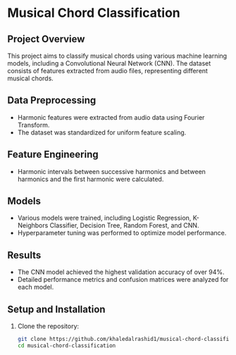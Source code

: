 # Musical Chord Classification

## Project Overview
This project aims to classify musical chords using various machine learning models, including a Convolutional Neural Network (CNN). The dataset consists of features extracted from audio files, representing different musical chords.

## Data Preprocessing
- Harmonic features were extracted from audio data using Fourier Transform.
- The dataset was standardized for uniform feature scaling.

## Feature Engineering
- Harmonic intervals between successive harmonics and between harmonics and the first harmonic were calculated.

## Models
- Various models were trained, including Logistic Regression, K-Neighbors Classifier, Decision Tree, Random Forest, and CNN.
- Hyperparameter tuning was performed to optimize model performance.

## Results
- The CNN model achieved the highest validation accuracy of over 94%.
- Detailed performance metrics and confusion matrices were analyzed for each model.

## Setup and Installation
1. Clone the repository:
   ```bash
   git clone https://github.com/khaledalrashid1/musical-chord-classification.git
   cd musical-chord-classification
